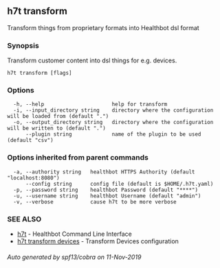 ## h7t transform

Transform things from proprietary formats into Healthbot dsl format

### Synopsis

Transform customer content into dsl things for e.g. devices.

```
h7t transform [flags]
```

### Options

```
  -h, --help                      help for transform
  -i, --input_directory string    directory where the configuration will be loaded from (default ".")
  -o, --output_directory string   directory where the configuration will be written to (default ".")
      --plugin string             name of the plugin to be used (default "csv")
```

### Options inherited from parent commands

```
  -a, --authority string   healthbot HTTPS Authority (default "localhost:8080")
      --config string      config file (default is $HOME/.h7t.yaml)
  -p, --password string    healthbot Password (default "****")
  -u, --username string    healthbot Username (default "admin")
  -v, --verbose            cause h7t to be more verbose
```

### SEE ALSO

* [h7t](h7t.md)	 - Healthbot Command Line Interface
* [h7t transform devices](h7t_transform_devices.md)	 - Transform Devices configuration

###### Auto generated by spf13/cobra on 11-Nov-2019
